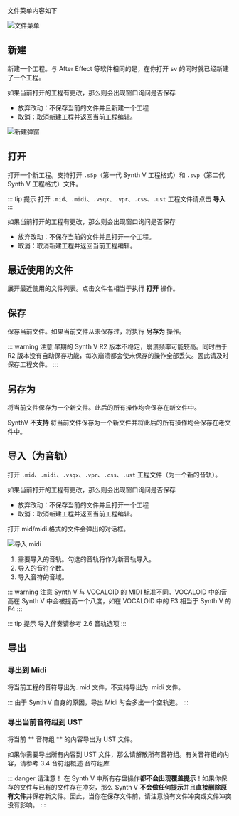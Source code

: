 文件菜单内容如下

![文件菜单](/synthesizer-v-r2-docs/2/2.2.png)

## 新建

新建一个工程。与 After Effect 等软件相同的是，在你打开 sv 的同时就已经新建了一个工程。

如果当前打开的工程有更改，那么则会出现窗口询问是否保存

* 放弃改动：不保存当前的文件并且新建一个工程
* 取消：取消新建工程并返回当前工程编辑。

![新建弹窗](/synthesizer-v-r2-docs/2/2.8.png)

## 打开

打开一个新工程。支持打开 `.s5p`（第一代 Synth V 工程格式）和 `.svp`（第二代 Synth V 工程格式）文件。

::: tip 提示
打开 `.mid`、`.midi`、`.vsqx`、`.vpr`、`.css`、`.ust` 工程文件请点击 **导入**
:::

如果当前打开的工程有更改，那么则会出现窗口询问是否保存

* 放弃改动：不保存当前的文件并且打开一个工程。
* 取消：取消新建工程并返回当前工程编辑。

## 最近使用的文件

展开最近使用的文件列表。点击文件名相当于执行 **打开** 操作。

## 保存

保存当前文件。如果当前文件从未保存过，将执行 **另存为** 操作。

::: warning 注意
早期的 Synth V R2 版本不稳定，崩溃频率可能较高。同时由于 R2 版本没有自动保存功能，每次崩溃都会使未保存的操作全部丢失。因此请及时保存工程文件。
:::

## 另存为

将当前文件保存为一个新文件。此后的所有操作均会保存在新文件中。

SynthV **不支持** 将当前文件保存为一个新文件并将此后的所有操作均会保存在老文件中。

## 导入（为音轨）

打开 `.mid`、`.midi`、`.vsqx`、`.vpr`、`.css`、`.ust` 工程文件（为一个新的音轨）。

如果当前打开的工程有更改，那么则会出现窗口询问是否保存

* 放弃改动：不保存当前的文件并且打开一个工程
* 取消：取消新建工程并返回当前工程编辑。

打开 mid/midi 格式的文件会弹出的对话框。

![导入 midi](/synthesizer-v-r2-docs/2/2.9.png)

1. 需要导入的音轨。勾选的音轨将作为新音轨导入。
2. 导入的音符个数。
3. 导入音符的音域。

::: warning 注意
Synth V 与 VOCALOID 的 MIDI 标准不同。VOCALOID 中的音高在 Synth V 中会被提高一个八度，如在 VOCALOID 中的 F3 相当于 Synth V 的 F4
:::

::: tip 提示
导入伴奏请参考 2.6 音轨选项
:::

## 导出

### 导出到 Midi

将当前工程的音符导出为. mid 文件，不支持导出为. midi 文件。

:::
由于 Synth V 自身的原因，导出 Midi 时会多出一个空轨道。
:::

### 导出当前音符组到 UST

将当前 ** 音符组 ** 的内容导出为 UST 文件。

如果你需要导出所有内容到 UST 文件，那么请解散所有音符组。有关音符组的内容，请参考 3.4 音符组概述 音符组库

::: danger 请注意！
在 Synth V 中所有存盘操作**都不会出现覆盖提示**！如果你保存的文件与已有的文件存在冲突，那么 Synth V **不会做任何提示**并且**直接删除原有文件**并保存新文件。因此，当你在保存文件前，请注意没有文件冲突或文件冲突没有影响。
:::

<Vssue :title="$title" />